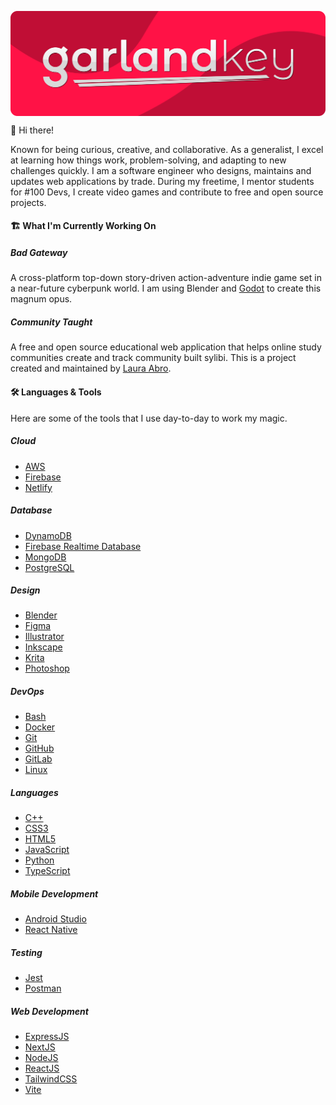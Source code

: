 <a href="https://garlandkey.com" target="blank"><img align="center" src="https://github.com/GarlandKey/creative-content/blob/main/github_header.webp" alt="Garland Key, Full Stack Software Engineer" /></a>

👋 Hi there!

Known for being curious, creative, and collaborative. As a generalist, I excel at learning how things work, problem-solving, and adapting to new challenges quickly. I am a software engineer who designs, maintains and updates web applications by trade. During my freetime, I mentor students for #100 Devs, I create video games and contribute to free and open source projects. 

#### 🏗️ What I'm Currently Working On

##### Bad Gateway

A cross-platform top-down story-driven action-adventure indie game set in a near-future cyberpunk world. I am using Blender and [Godot](https://godotengine.org/) to create this magnum opus.

##### Community Taught

A free and open source educational web application that helps online study communities create and track community built sylibi. This is a project created and maintained by [Laura Abro](https://github.com/labrocadabro).

#### 🛠️ Languages & Tools

Here are some of the tools that I use day-to-day to work my magic.

##### Cloud

* [AWS](https://aws.amazon.com/what-is-aws/)
* [Firebase](https://firebase.google.com/)
* [Netlify](https://www.netlify.com/about/)

##### Database

* [DynamoDB](https://aws.amazon.com/dynamodb/)
* [Firebase Realtime Database](https://firebase.google.com/docs/database/)
* [MongoDB](https://www.mongodb.com/)
* [PostgreSQL](https://www.postgresql.org/)

##### Design

* [Blender](https://www.blender.org/)
* [Figma](https://www.figma.com/)
* [Illustrator](https://www.adobe.com/products/illustrator.html)
* [Inkscape](https://inkscape.org/)
* [Krita](https://krita.org/)
* [Photoshop](https://www.adobe.com/products/photoshop.html)

##### DevOps

* [Bash](https://www.gnu.org/software/bash/)
* [Docker](https://www.docker.com/)
* [Git](https://git-scm.com/)
* [GitHub](https://github.com)
* [GitLab](https://gitlab.com)
* [Linux](https://www.linux.org/)

##### Languages

* [C++](https://gcc.gnu.org/projects/cxx-status.html)
* [CSS3](https://www.w3.org/Style/CSS/)
* [HTML5](https://www.w3.org/html/)
* [JavaScript](https://developer.mozilla.org/en-US/docs/Web/JavaScript)
* [Python](https://www.python.org/)
* [TypeScript](https://www.typescriptlang.org/)

##### Mobile Development

* [Android Studio](https://developer.android.com/studio)
* [React Native](https://reactnative.dev/)

##### Testing

* [Jest](https://jestjs.io/)
* [Postman](https://www.postman.com/)

##### Web Development

* [ExpressJS](https://expressjs.com/)
* [NextJS](https://nextjs.org/)
* [NodeJS](https://nodejs.org)
* [ReactJS](https://reactnative.dev/)
* [TailwindCSS](https://tailwindcss.com/)
* [Vite](https://vitejs.dev/)
